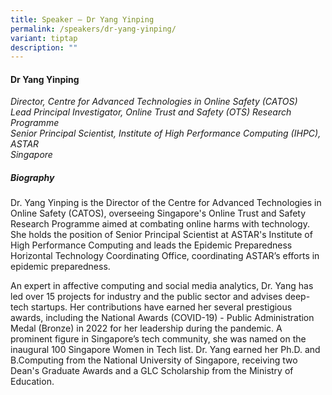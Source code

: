 ```yaml
---
title: Speaker – Dr Yang Yinping
permalink: /speakers/dr-yang-yinping/
variant: tiptap
description: ""
---
```

#### **Dr Yang Yinping**

*Director, Centre for Advanced Technologies in Online Safety (CATOS)
<br>Lead Principal Investigator, Online Trust and Safety (OTS) Research Programme
<br>Senior Principal Scientist, Institute of High Performance Computing (IHPC), ASTAR<br>Singapore*

##### **Biography**
Dr. Yang Yinping is the Director of the Centre for Advanced Technologies in Online Safety (CATOS), overseeing Singapore's Online Trust and Safety Research Programme aimed at combating online harms with technology. She holds the position of Senior Principal Scientist at ASTAR's Institute of High Performance Computing and leads the Epidemic Preparedness Horizontal Technology Coordinating Office, coordinating ASTAR’s efforts in epidemic preparedness.
 
An expert in affective computing and social media analytics, Dr. Yang has led over 15 projects for industry and the public sector and advises deep-tech startups. Her contributions have earned her several prestigious awards, including the National Awards (COVID-19) - Public Administration Medal (Bronze) in 2022 for her leadership during the pandemic. A prominent figure in Singapore’s tech community, she was named on the inaugural 100 Singapore Women in Tech list. Dr. Yang earned her Ph.D. and B.Computing from the National University of Singapore, receiving two Dean's Graduate Awards and a GLC Scholarship from the Ministry of Education.